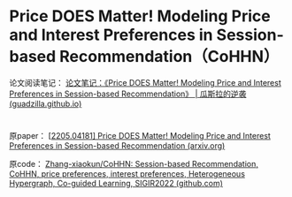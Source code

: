 # Price DOES Matter! Modeling Price and Interest Preferences in Session-based Recommendation（CoHHN）



论文阅读笔记：   [论文笔记：《Price DOES Matter! Modeling Price and Interest Preferences in Session-based Recommendation》 | 瓜斯拉的逆袭 (guadzilla.github.io)](https://guadzilla.github.io/2022/05/22/CoHHN/)

# 

原paper：   [[2205.04181\] Price DOES Matter! Modeling Price and Interest Preferences in Session-based Recommendation (arxiv.org)](https://arxiv.org/abs/2205.04181)

原code：    [Zhang-xiaokun/CoHHN: Session-based Recommendation, CoHHN, price preferences, interest preferences, Heterogeneous Hypergraph, Co-guided Learning, SIGIR2022 (github.com)](https://github.com/Zhang-xiaokun/CoHHN)

# 



